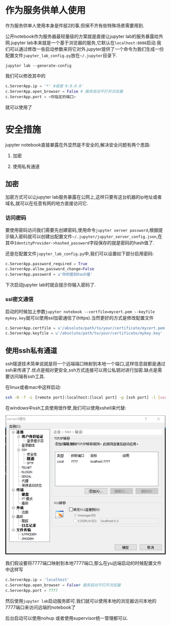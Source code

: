 # 作为服务供单人使用

作为服务供单人使用本身是件挺2的事,但保不齐有些特殊场景需要用到.

公开notebook作为服务器最轻量级的方案就是直接让jupyter lab的服务暴露给外网.jupyter lab本来就是一个基于浏览器的服务,它默认在`localhost:8888`启动.我们可以通过修改一些启动参数来将它对外.jupyter提供了一个命令为我们生成一份配置文件`jupyter_lab_config.py`放在`~/.jupyter`目录下.

```shell
jupyter lab --generate-config 
```

我们可以修改其中的
```python
c.ServerApp.ip = '*' #或者'0.0.0.0'
c.ServerApp.open_browser = False # 服务启动不打开浏览器
c.ServerApp.port = <你指定的端口>
```
就可以使用了

# 安全措施

jupyter notebook直接暴露在外显然是不安全的,解决安全问题有两个思路:

1. 加密

2. 使用私有通道

## 加密

加密方式可以让jupyter lab服务暴露在公网上,这样只要有这台机器的ip地址或者域名,就可以在任意有网的地方直接访问它.

### 访问密码

要使用密码访问我们需要先创建密码,使用命令`jupyter server password`,根据提示输入密码就可以创建出配置文件`~/.jupyter/jupyter_server_config.json`,在其中`IdentityProvider->hashed_password`字段保存的就是密码的hash值了.

还是在配置文件`jupyter_lab_config.py`中,我们可以设置如下部分启用密码:

```python
c.ServerApp.password_required = True
c.ServerApp.allow_password_change=False
c.ServerApp.password = u'你的密码hash值'
```

下次启动jupyter lab时就会提示你输入密码了.

### ssl密文通信

启动的时候加上参数`jupyter notebook --certfile=mycert.pem --keyfile mykey.key`就可以使用ssl加密通信了(https).当然更好的方式是修改配置文件

```python
c.ServerApp.certfile = u'/absolute/path/to/your/certificate/mycert.pem'
c.ServerApp.keyfile = u'/absolute/path/to/your/certificate/mykey.key'
```

## 使用ssh私有通道

ssh隧道技术简单说就是将一个远端端口映射到本地一个端口,这样信息就都是通过ssh来传递了.优点是相对更安全,ssh方式连接可以用公私钥对进行加密.缺点是需要访问端有ssh工具.

在linux或者mac中这样启动:

```bash
ssh -N -f -L [remote port]:localhost:[local port] -p [ssh port] -l [username] [公网IP]

```

在windows中ssh工具使用很作孽,我们可以使用xshell来代替:

![xshell建立ssh隧道](../../source/jupyter/Xshell建立ssh隧道.png)

我们假设要将7777端口映射到本地7777端口,那么在yu远端启动的时候配置文件中这样写
```python
c.ServerApp.ip = 'localhost'
c.ServerApp.open_browser = False# 服务启动不打开浏览器
c.ServerApp.port = 7777

```

然后使用`jupyter lab`启动服务即可.我们就可以使用本地的浏览器访问本地的7777端口来访问远端的notebook了

后台启动可以使用nohup 或者使用supervisor统一管理都可以.


```python

```
